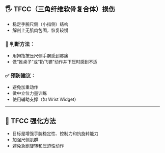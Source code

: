## 🖐 TFCC（三角纤维软骨复合体）损伤

- 稳定手腕尺侧（小指侧）结构  
- 解剖上无肌肉包围，恢复较慢

### 🚨 判断方法：

- 用拇指按压尺侧手腕感到疼痛  
- 做“推桌子”或“扔飞镖”动作并下压时感到不适  

### ✅ 预防建议：

- 避免加重动作  
- 做中立位力量训练  
- 使用辅助支撑（如 Wrist Widget）  

---

## 💪 TFCC 强化方法

- 目标是增强手腕稳定性、控制力和抗旋转能力  
- 加强尺侧肌群
- 避免急剧旋转和压迫性动作